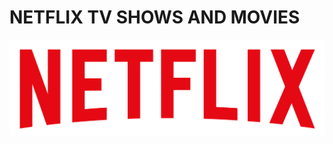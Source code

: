 # NETFLIX TV SHOWS AND MOVIES

![Netflix logo](https://github.com/KrutikKhasare/NETFLIX_SQL_PROJECT/blob/main/logo.png)

